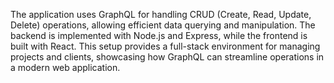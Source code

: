 The application uses GraphQL for handling CRUD (Create, Read, Update, Delete) operations, allowing efficient data querying and manipulation. The backend is implemented with Node.js and Express, while the frontend is built with React. This setup provides a full-stack environment for managing projects and clients, showcasing how GraphQL can streamline operations in a modern web application.
